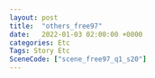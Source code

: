 ```yaml
---
layout: post
title:  "others_free97"
date:   2022-01-03 02:00:00 +0000
categories: Etc
Tags: Story Etc
SceneCode: ["scene_free97_q1_s20"]
---
```


